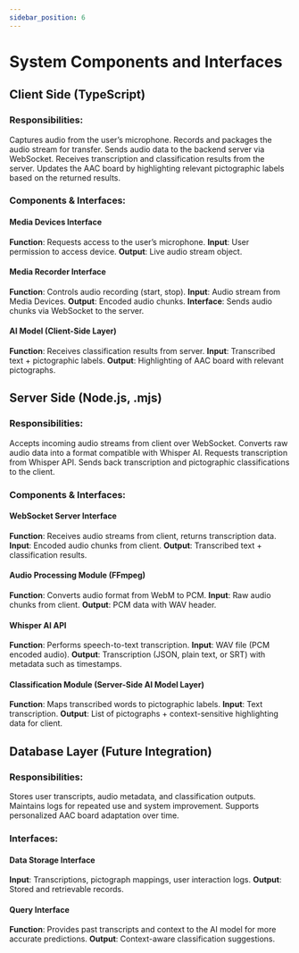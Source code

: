 ```yaml
---
sidebar_position: 6
---
```


# System Components and Interfaces
## Client Side (TypeScript)
### Responsibilities:
Captures audio from the user’s microphone.
Records and packages the audio stream for transfer.
Sends audio data to the backend server via WebSocket.
Receives transcription and classification results from the server.
Updates the AAC board by highlighting relevant pictographic labels based on the returned results.

### Components & Interfaces:
#### Media Devices Interface
**Function**: Requests access to the user’s microphone.
**Input**: User permission to access device.
**Output**: Live audio stream object.

#### Media Recorder Interface
**Function**: Controls audio recording (start, stop).
**Input**: Audio stream from Media Devices.
**Output**: Encoded audio chunks.
**Interface**: Sends audio chunks via WebSocket to the server.

#### AI Model (Client-Side Layer)
**Function**: Receives classification results from server.
**Input**: Transcribed text + pictographic labels.
**Output**: Highlighting of AAC board with relevant pictographs.

## Server Side (Node.js, .mjs)
### Responsibilities:
Accepts incoming audio streams from client over WebSocket.
Converts raw audio data into a format compatible with Whisper AI.
Requests transcription from Whisper API.
Sends back transcription and pictographic classifications to the client.

### Components & Interfaces:
#### WebSocket Server Interface
**Function**: Receives audio streams from client, returns transcription data.
**Input**: Encoded audio chunks from client.
**Output**: Transcribed text + classification results.

#### Audio Processing Module (FFmpeg)
**Function**: Converts audio format from WebM to PCM.
**Input**: Raw audio chunks from client.
**Output**: PCM data with WAV header.

#### Whisper AI API
**Function**: Performs speech-to-text transcription.
**Input**: WAV file (PCM encoded audio).
**Output**: Transcription (JSON, plain text, or SRT) with metadata such as timestamps.


#### Classification Module (Server-Side AI Model Layer)
**Function**: Maps transcribed words to pictographic labels.
**Input**: Text transcription.
**Output**: List of pictographs + context-sensitive highlighting data for client.


## Database Layer (Future Integration)
### Responsibilities:
Stores user transcripts, audio metadata, and classification outputs.
Maintains logs for repeated use and system improvement.
Supports personalized AAC board adaptation over time.

### Interfaces:
#### Data Storage Interface
**Input**: Transcriptions, pictograph mappings, user interaction logs.
**Output**: Stored and retrievable records.

#### Query Interface
**Function**: Provides past transcripts and context to the AI model for more accurate predictions.
**Output**: Context-aware classification suggestions.